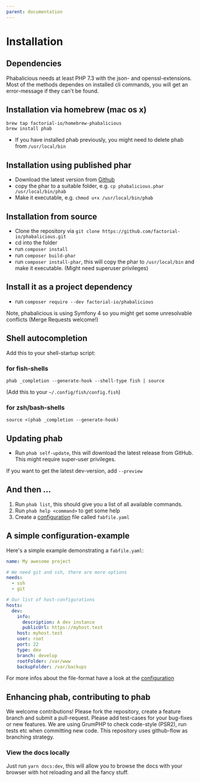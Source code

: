 ```yaml
---
parent: documentation
---
```

# Installation

## Dependencies

Phabalicious needs at least PHP 7.3 with the json- and openssl-extensions. Most of the methods dependes on installed cli commands, you will get an error-message if they can't be found.

## Installation via homebrew (mac os x)

```
brew tap factorial-io/homebrew-phabalicious
brew install phab
```

* If you have installed phab previously, you might need to delete phab from `/usr/local/bin`

## Installation using published phar

* Download the latest version from [Github](https://github.com/factorial-io/phabalicious/releases)
* copy the phar to a suitable folder, e.g. `cp phabalicious.phar /usr/local/bin/phab`
* Make it executable, e.g. `chmod u+x /usr/local/bin/phab`

## Installation from source

* Clone the repository via `git clone https://github.com/factorial-io/phabalicious.git`
* cd into the folder
* run `composer install`
* run `composer build-phar`
* run `composer install-phar`, this will copy the phar to `/usr/local/bin` and make it executable. (Might need superuser privileges)

## Install it as a project dependency

* run `composer require --dev factorial-io/phabalicious`

Note, phabalicious is using Symfony 4 so you might get some unresolvable conflicts (Merge Requests welcome!)

## Shell autocompletion

Add this to your shell-startup script:

### for fish-shells

```
phab _completion --generate-hook --shell-type fish | source
```

(Add this to your `~/.config/fish/config.fish`)

###  for zsh/bash-shells

```
source <(phab _completion --generate-hook)
```

## Updating phab

- Run `phab self-update`, this will download the latest release from GitHub. This might require super-user privileges.

If you want to get the latest dev-version, add `--preview`

## And then ...

1. Run `phab list`, this should give you a list of all available commands.
2. Run `phab help <command>` to get some help
3. Create a [configuration](./configuration.md) file called `fabfile.yaml`

## A simple configuration-example
Here's a simple example demonstrating a `fabfile.yaml`:

```yaml
name: My awesome project

# We need git and ssh, there are more options
needs:
  - ssh
  - git

# Our list of host-configurations
hosts:
  dev:
    info:
      description: A dev instance
      publicUrl: https://myhost.test
    host: myhost.test
    user: root
    port: 22
    type: dev
    branch: develop
    rootFolder: /var/www
    backupFolder: /var/backups
```

For more infos about the file-format have a look at the [configuration](./configuration.md)

## Enhancing phab, contributing to phab

We welcome contributions! Please fork the repository, create a feature branch and submit a pull-request.
Please add test-cases for your bug-fixes or new features. We are using GrumPHP to check code-style (PSR2), run tests etc when committing new code. This repository uses github-flow as branching strategy.

### View the docs locally

Just run `yarn docs:dev`, this will allow you to browse the docs with your browser with
hot reloading and all the fancy stuff.
